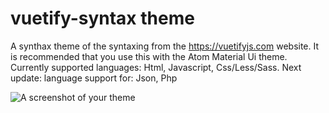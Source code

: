 # vuetify-syntax theme

A synthax theme of the syntaxing from the https://vuetifyjs.com website.
It is recommended that you use this with the Atom Material Ui theme.
Currently supported languages: Html, Javascript, Css/Less/Sass.
Next update: language support for: Json, Php

![A screenshot of your theme](https://image.prntscr.com/image/TuWt7zimTKKeQVuV_rmWGQ.png)
